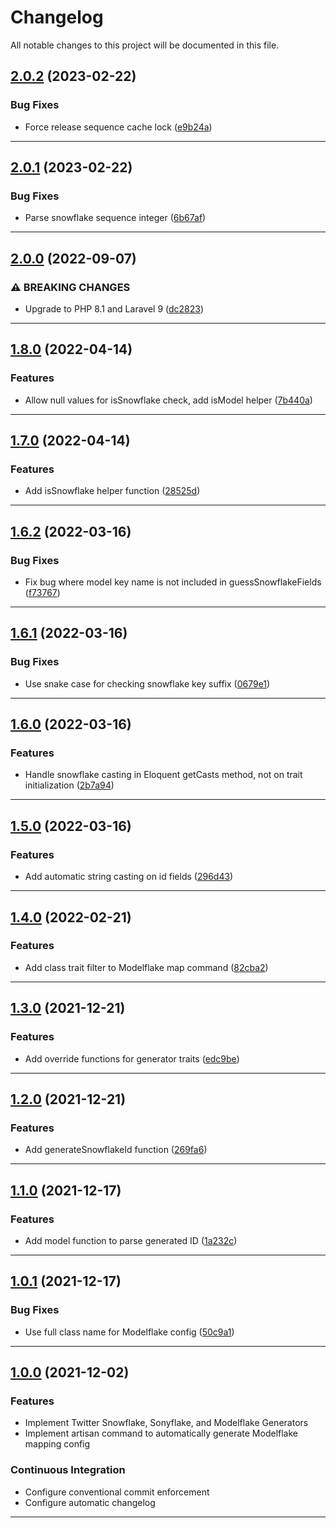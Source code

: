<!--- BEGIN HEADER -->
# Changelog

All notable changes to this project will be documented in this file.
<!--- END HEADER -->

## [2.0.2](https://github.com/vetmoves/com.moves.php.snowflake/compare/2.0.1...2.0.2) (2023-02-22)

### Bug Fixes

* Force release sequence cache lock ([e9b24a](https://github.com/vetmoves/com.moves.php.snowflake/commit/e9b24ac91cfc91ba76a4305f362bdb9bf05eb10a))


---

## [2.0.1](https://github.com/vetmoves/com.moves.php.snowflake/compare/2.0.0...2.0.1) (2023-02-22)

### Bug Fixes

* Parse snowflake sequence integer ([6b67af](https://github.com/vetmoves/com.moves.php.snowflake/commit/6b67afbda47a0cdf65f23c724cbe1b3ba1eee513))


---

## [2.0.0](https://github.com/vetmoves/com.moves.php.snowflake/compare/1.8.0...2.0.0) (2022-09-07)

### ⚠ BREAKING CHANGES

* Upgrade to PHP 8.1 and Laravel 9 ([dc2823](https://github.com/vetmoves/com.moves.php.snowflake/commit/dc282320f416cf6e53d1eadacb15e4c1e645bf8f))


---

## [1.8.0](https://github.com/vetmoves/com.moves.php.snowflake/compare/1.7.0...1.8.0) (2022-04-14)
### Features

* Allow null values for isSnowflake check, add isModel helper ([7b440a](https://github.com/vetmoves/com.moves.php.snowflake/commit/7b440aa29471cb2909a7d5c562e8d43d8b30dfa6))


---

## [1.7.0](https://github.com/vetmoves/com.moves.php.snowflake/compare/1.6.2...1.7.0) (2022-04-14)
### Features

* Add isSnowflake helper function ([28525d](https://github.com/vetmoves/com.moves.php.snowflake/commit/28525d02b1ce4a67994e6b67e7a2cb799882b580))


---

## [1.6.2](https://github.com/vetmoves/com.moves.php.snowflake/compare/1.6.1...1.6.2) (2022-03-16)
### Bug Fixes

* Fix bug where model key name is not included in guessSnowflakeFields ([f73767](https://github.com/vetmoves/com.moves.php.snowflake/commit/f73767fd43fc5768bfaba8716473b7066d2f383f))


---

## [1.6.1](https://github.com/vetmoves/com.moves.php.snowflake/compare/1.6.0...1.6.1) (2022-03-16)
### Bug Fixes

* Use snake case for checking snowflake key suffix ([0679e1](https://github.com/vetmoves/com.moves.php.snowflake/commit/0679e1cffe72f12c51ef3de37838cbbd43200e0c))


---

## [1.6.0](https://github.com/vetmoves/com.moves.php.snowflake/compare/1.5.0...1.6.0) (2022-03-16)
### Features

* Handle snowflake casting in Eloquent getCasts method, not on trait initialization ([2b7a94](https://github.com/vetmoves/com.moves.php.snowflake/commit/2b7a941ca2544e692f14dacade8b9a1ee76ed902))


---

## [1.5.0](https://github.com/vetmoves/com.moves.php.snowflake/compare/1.4.0...1.5.0) (2022-03-16)
### Features

* Add automatic string casting on id fields ([296d43](https://github.com/vetmoves/com.moves.php.snowflake/commit/296d43e924d6d62c7a3f5fa379823c2d71fc0d2b))


---

## [1.4.0](https://github.com/vetmoves/com.moves.php.snowflake/compare/1.3.0...1.4.0) (2022-02-21)
### Features

* Add class trait filter to Modelflake map command ([82cba2](https://github.com/vetmoves/com.moves.php.snowflake/commit/82cba2237685fb2993b0fb46b0146fbefbbc3fca))


---

## [1.3.0](https://github.com/vetmoves/com.moves.php.snowflake/compare/1.2.0...1.3.0) (2021-12-21)
### Features

* Add override functions for generator traits ([edc9be](https://github.com/vetmoves/com.moves.php.snowflake/commit/edc9beda9ecd8ab94a3bd259a68183b5c0d17af8))


---

## [1.2.0](https://github.com/vetmoves/com.moves.php.snowflake/compare/1.1.0...1.2.0) (2021-12-21)
### Features

* Add generateSnowflakeId function ([269fa6](https://github.com/vetmoves/com.moves.php.snowflake/commit/269fa6540a20b5d51f8599c215fffa8a4894eba0))


---

## [1.1.0](https://github.com/vetmoves/com.moves.php.snowflake/compare/1.0.1...1.1.0) (2021-12-17)
### Features

* Add model function to parse generated ID ([1a232c](https://github.com/vetmoves/com.moves.php.snowflake/commit/1a232c99d7f760b6075394af8553c706e93f03ce))


---

## [1.0.1](https://github.com/vetmoves/com.moves.php.snowflake/compare/1.0.0...1.0.1) (2021-12-17)
### Bug Fixes

* Use full class name for Modelflake config ([50c9a1](https://github.com/vetmoves/com.moves.php.snowflake/commit/50c9a12e76f9f15bfa9dff46f5505c27c65e92ea))


---

## [1.0.0](https://github.com/vetmoves/com.moves.php.snowflake/compare/0.0.0...1.0.0) (2021-12-02)
### Features

* Implement Twitter Snowflake, Sonyflake, and Modelflake Generators
* Implement artisan command to automatically generate Modelflake mapping config

### Continuous Integration

* Configure conventional commit enforcement
* Configure automatic changelog

---

